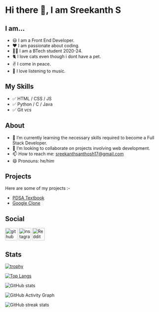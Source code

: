 # Hi there 👋, I am Sreekanth S

## I am...
- 😃 I am a Front End Developer.
- ❤ I am passionate about coding.
- 🙎‍♂️ I am a BTech student 2020-24.
- 🐈 I love cats even though i dont have a pet.
- ✌️ I come in peace.
- 🎵 I love listening to music.

## My Skills
- ✅️ HTML / CSS / JS
- ✅️ Python / C / Java
- ✅️ Git vcs

## About
- 🌱 I’m currently learning the necessary skills required to become a Full Stack Developer.
- 👯 I’m looking to collaborate on projects involving web development. 
- 📫 How to reach me: sreekanthsanthosh17@gmail.com 
- 😄 Pronouns: he/him 

## Projects
Here are some of my projects :- <br>
- [PDSA Textbook](https://www.github.com/sreekanths-24/PDSA-Textbook)
- [Google Clone](https://www.github.com/sreekanths-24/google-clone)

## Social

[<img src='https://cdn.jsdelivr.net/npm/simple-icons@3.0.1/icons/github.svg' alt='github' height='40'>](https://github.com/sreekanths-24)  [<img src='https://cdn.jsdelivr.net/npm/simple-icons@3.0.1/icons/instagram.svg' alt='instagram' height='40'>](https://www.instagram.com/sreekanth_santhosh17/)  [<img src='https://cdn.jsdelivr.net/npm/simple-icons@3.0.1/icons/reddit.svg' alt='Reddit' height='40'>](https://www.reddit.com/user/fantasticdracula)  

## Stats

[![trophy](https://github-profile-trophy.vercel.app/?username=sreekanths-24)](https://github.com/ryo-ma/github-profile-trophy)

[![Top Langs](https://github-readme-stats.vercel.app/api/top-langs/?username=sreekanths-24)](https://github.com/anuraghazra/github-readme-stats)

![GitHub stats](https://github-readme-stats.vercel.app/api?username=sreekanths-24&show_icons=true)  

![GitHub Activity Graph](https://activity-graph.herokuapp.com/graph?username=sreekanths-24)  

![GitHub streak stats](https://github-readme-streak-stats.herokuapp.com/?user=sreekanths-24)  

